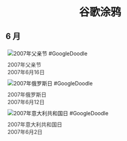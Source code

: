 
<h1 align="center"> 谷歌涂鸦 </h1>




## 6 月

<div class="image">


<img src="https://lh3.googleusercontent.com/vbndifzLQuY9FjAiZR76AVY1TWF1TcRkTNWtSMwSKazQkzvUhjqJJvJjgFpk5nK3JMoYXqcNcOMQ4MDntF2XAXfymvtbjATi194nUpI=s660" alt="2007年父亲节 #GoogleDoodle" style="margin: 5px"/>
<div class="info" style="font-size: 14px; color:#333333; margin:5px"><div class="title">2007年父亲节</div><div class="date">2007年6月16日</div></div>

<img src="https://lh3.googleusercontent.com/NQAQk3AekdPMs1qUG548yDShUJzxtnFAJd0GxcH9YsOJRln773HVXL6i_lmsvmbiugbt6qDK7GIX_RUn817Q1HStq9kX5AZZJI4_D5sv0g=s660" alt="2007年俄罗斯日 #GoogleDoodle" style="margin: 5px"/>
<div class="info" style="font-size: 14px; color:#333333; margin:5px"><div class="title">2007年俄罗斯日</div><div class="date">2007年6月12日</div></div>

<img src="https://www.google.com/logos/2007/festadellarepubblica_07.gif" alt="2007年意大利共和国日 #GoogleDoodle" style="margin: 5px"/>
<div class="info" style="font-size: 14px; color:#333333; margin:5px"><div class="title">2007年意大利共和国日</div><div class="date">2007年6月2日</div></div>

</div>








